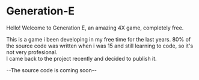 # Generation-E
Hello! Welcome to Generation E, an amazing 4X game,  completely free.

This is a game i been developing in my free time for the last years. 80% of the source code was written when i was 15 and still learning to code, so it's not very profesional.  
I came back to the project recently and decided to publish it.

--The source code is coming soon--
